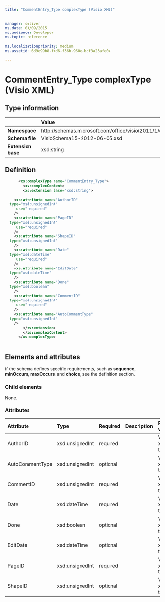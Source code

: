```yaml
---
title: "CommentEntry_Type complexType (Visio XML)"
 
 
manager: soliver
ms.date: 03/09/2015
ms.audience: Developer
ms.topic: reference
 
ms.localizationpriority: medium
ms.assetid: 6d9e99b8-fcd6-f36b-960e-bcf3a23afe04

---
```


# CommentEntry_Type complexType (Visio XML)

## Type information

||Value |
|:-----|:-----|
|**Namespace** <br/> |http://schemas.microsoft.com/office/visio/2011/1/core  <br/> |
|**Schema file** <br/> |VisioSchema15-2012-06-05.xsd  <br/> |
|**Extension base** <br/> |xsd:string  <br/> |
   
## Definition

```XML
      <xs:complexType name="CommentEntry_Type">
        <xs:complexContent>
        <xs:extension base="xsd:string">
      
    <xs:attribute name="AuthorID"
  type="xsd:unsignedInt"
     use="required"
    />
    <xs:attribute name="PageID"
  type="xsd:unsignedInt"
     use="required"
    />
    <xs:attribute name="ShapeID"
  type="xsd:unsignedInt"
    />
    <xs:attribute name="Date"
  type="xsd:dateTime"
     use="required"
    />
    <xs:attribute name="EditDate"
  type="xsd:dateTime"
    />
    <xs:attribute name="Done"
  type="xsd:boolean"
    />
    <xs:attribute name="CommentID"
  type="xsd:unsignedInt"
     use="required"
    />
    <xs:attribute name="AutoCommentType"
  type="xsd:unsignedInt"
    />
        </xs:extension>
        </xs:complexContent>
      </xs:complexType>
      
```

## Elements and attributes

If the schema defines specific requirements, such as **sequence**, **minOccurs**, **maxOccurs**, and **choice**, see the definition section. 
  
### Child elements

None.
  
### Attributes

|**Attribute**|**Type**|**Required**|**Description**|**Possible values**|
|:-----|:-----|:-----|:-----|:-----|
|AuthorID  <br/> |xsd:unsignedInt  <br/> |required  <br/> ||Values of the xsd:unsignedInt type. |
|AutoCommentType  <br/> |xsd:unsignedInt  <br/> |optional  <br/> ||Values of the xsd:unsignedInt type. |
|CommentID  <br/> |xsd:unsignedInt  <br/> |required  <br/> ||Values of the xsd:unsignedInt type. |
|Date  <br/> |xsd:dateTime  <br/> |required  <br/> ||Values of the xsd:dateTime type. |
|Done  <br/> |xsd:boolean  <br/> |optional  <br/> ||Values of the xsd:boolean type. |
|EditDate  <br/> |xsd:dateTime  <br/> |optional  <br/> ||Values of the xsd:dateTime type. |
|PageID  <br/> |xsd:unsignedInt  <br/> |required  <br/> ||Values of the xsd:unsignedInt type. |
|ShapeID  <br/> |xsd:unsignedInt  <br/> |optional  <br/> ||Values of the xsd:unsignedInt type. |
   

